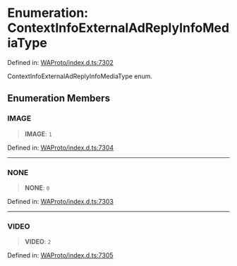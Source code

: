 # Enumeration: ContextInfoExternalAdReplyInfoMediaType

Defined in: [WAProto/index.d.ts:7302](https://github.com/Fokusdotid/Baileys/blob/e5a24e138f3b69cf124e0406999e537d5c9a6c18/WAProto/index.d.ts#L7302)

ContextInfoExternalAdReplyInfoMediaType enum.

## Enumeration Members

### IMAGE

> **IMAGE**: `1`

Defined in: [WAProto/index.d.ts:7304](https://github.com/Fokusdotid/Baileys/blob/e5a24e138f3b69cf124e0406999e537d5c9a6c18/WAProto/index.d.ts#L7304)

***

### NONE

> **NONE**: `0`

Defined in: [WAProto/index.d.ts:7303](https://github.com/Fokusdotid/Baileys/blob/e5a24e138f3b69cf124e0406999e537d5c9a6c18/WAProto/index.d.ts#L7303)

***

### VIDEO

> **VIDEO**: `2`

Defined in: [WAProto/index.d.ts:7305](https://github.com/Fokusdotid/Baileys/blob/e5a24e138f3b69cf124e0406999e537d5c9a6c18/WAProto/index.d.ts#L7305)
